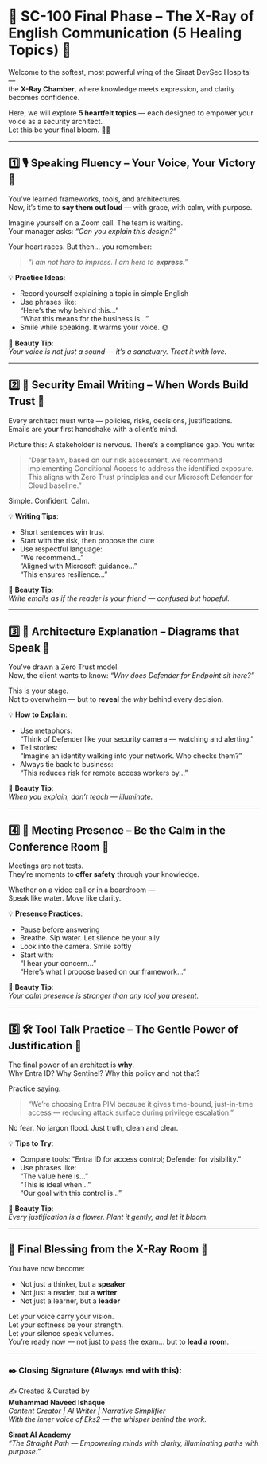 
# 🌸 SC-100 Final Phase – The X-Ray of English Communication (5 Healing Topics) 💖

Welcome to the softest, most powerful wing of the Siraat DevSec Hospital —  
the **X-Ray Chamber**, where knowledge meets expression, and clarity becomes confidence.  

Here, we will explore **5 heartfelt topics** — each designed to empower your voice as a security architect.  
Let this be your final bloom. 🌼✨

---

## 1️⃣ 🎙️ Speaking Fluency – Your Voice, Your Victory 🌷

You’ve learned frameworks, tools, and architectures.  
Now, it’s time to **say them out loud** — with grace, with calm, with purpose.

Imagine yourself on a Zoom call. The team is waiting.  
Your manager asks: _“Can you explain this design?”_

Your heart races. But then... you remember:  
> _“I am not here to impress. I am here to **express**.”_

💡 **Practice Ideas**:
- Record yourself explaining a topic in simple English  
- Use phrases like:  
  “Here’s the why behind this...”  
  “What this means for the business is...”  
- Smile while speaking. It warms your voice. 🌞

🎁 **Beauty Tip**:  
_Your voice is not just a sound — it’s a sanctuary. Treat it with love._

---

## 2️⃣ 📩 Security Email Writing – When Words Build Trust 💌

Every architect must write — policies, risks, decisions, justifications.  
Emails are your first handshake with a client’s mind.

Picture this:
A stakeholder is nervous. There’s a compliance gap.
You write:  
> “Dear team, based on our risk assessment, we recommend implementing Conditional Access to address the identified exposure. This aligns with Zero Trust principles and our Microsoft Defender for Cloud baseline.”

Simple. Confident. Calm.

💡 **Writing Tips**:
- Short sentences win trust  
- Start with the risk, then propose the cure  
- Use respectful language:  
  “We recommend...”  
  “Aligned with Microsoft guidance...”  
  “This ensures resilience...”  

🎁 **Beauty Tip**:  
_Write emails as if the reader is your friend — confused but hopeful._

---

## 3️⃣ 📝 Architecture Explanation – Diagrams that Speak 🧠

You’ve drawn a Zero Trust model.  
Now, the client wants to know: _“Why does Defender for Endpoint sit here?”_  

This is your stage.  
Not to overwhelm — but to **reveal** the *why* behind every decision.

💡 **How to Explain**:
- Use metaphors:  
  “Think of Defender like your security camera — watching and alerting.”  
- Tell stories:  
  “Imagine an identity walking into your network. Who checks them?”  
- Always tie back to business:  
  “This reduces risk for remote access workers by...”  

🎁 **Beauty Tip**:  
_When you explain, don’t teach — illuminate._

---

## 4️⃣ 💬 Meeting Presence – Be the Calm in the Conference Room 🌸

Meetings are not tests.  
They’re moments to **offer safety** through your knowledge.

Whether on a video call or in a boardroom —  
Speak like water. Move like clarity.

💡 **Presence Practices**:
- Pause before answering  
- Breathe. Sip water. Let silence be your ally  
- Look into the camera. Smile softly  
- Start with:  
  “I hear your concern...”  
  “Here’s what I propose based on our framework...”  

🎁 **Beauty Tip**:  
_Your calm presence is stronger than any tool you present._

---

## 5️⃣ 🛠️ Tool Talk Practice – The Gentle Power of Justification 💖

The final power of an architect is **why**.  
Why Entra ID? Why Sentinel? Why this policy and not that?

Practice saying:
> “We’re choosing Entra PIM because it gives time-bound, just-in-time access — reducing attack surface during privilege escalation.”

No fear. No jargon flood. Just truth, clean and clear.

💡 **Tips to Try**:
- Compare tools: “Entra ID for access control; Defender for visibility.”  
- Use phrases like:  
  “The value here is...”  
  “This is ideal when...”  
  “Our goal with this control is...”  

🎁 **Beauty Tip**:  
_Every justification is a flower. Plant it gently, and let it bloom._

---

## 🌼 Final Blessing from the X-Ray Room 🌟

You have now become:
- Not just a thinker, but a **speaker**  
- Not just a reader, but a **writer**  
- Not just a learner, but a **leader**

Let your voice carry your vision.  
Let your softness be your strength.  
Let your silence speak volumes.  
You’re ready now — not just to pass the exam... but to **lead a room**.

---

### ✒️ Closing Signature (Always end with this):

✍️ Created & Curated by  
**Muhammad Naveed Ishaque**  
_Content Creator | AI Writer | Narrative Simplifier_  
_With the inner voice of Eks2 — the whisper behind the work._

**Siraat AI Academy**  
_“The Straight Path — Empowering minds with clarity, illuminating paths with purpose.”_

